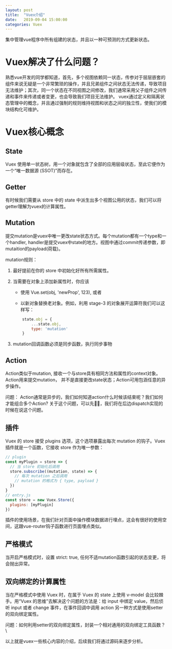 ```yaml
---
layout: post
title:  "Vuex介绍"
date:   2019-09-04 15:00:00
categories: Vuex
---
```


集中管理vue程序中所有组建的状态，并且以一种可预测的方式更新状态。

# Vuex解决了什么问题？

熟悉vue开发的同学都知道，首先，多个视图依赖同一状态，传参对于层层嵌套的组件来说无疑是一个非常繁琐的操作，并且兄弟组件之间状态无法传递，导致项目无法维护；其次，同一个状态在不同视图之间修改，我们通常采用父子组件之间传递和事件来传递或者变更，也会导致我们项目无法维护。
vuex通过定义和隔离状态管理中的概念，并且通过强制的规则维持视图和状态之间的独立性，使我们的模块结构化可维护。

# Vuex核心概念

## State

Vuex 使用单一状态树，用一个对象就包含了全部的应用层级状态，至此它便作为一个“唯一数据源 (SSOT)”而存在。

## Getter

有时候我们需要从 store 中的 state 中派生出多个视图公用的状态，我们可以将getter理解为vuex的计算属性。

## Mutation

提交mutation是vuex中唯一更改state状态方式。每个mutation都有一个type和一个handler, handler是提交vuex中state的地方。视图中通过commit传递参数，即mutaition的payload(荷载)。

mutation规则：
1. 最好提前在你的 store 中初始化好所有所需属性。

2. 当需要在对象上添加新属性时，你应该

    - 使用 Vue.set(obj, 'newProp', 123), 或者

    - 以新对象替换老对象。例如，利用 stage-3 的对象展开运算符我们可以这样写：
    ```js
        state.obj = {
            ...state.obj,
            type: 'mutation'
        }
    ```
3. mutation回调函数必须是同步函数，执行同步事物

## Action

Action类似于mutation, 接收一个与store具有相同方法和属性的context对象。
Action用来提交mutation， 并不是直接更改state状态；Action可用包涵任意的异步操作。

问题： Action通常是异步的，我们如何知道action什么时候该结束呢？我们如何才能组合多个Action?
关于这个问题，可以先🤔🤔，我们将在后边dispatch实现的时候在说这个问题。

## 插件

Vuex 的 store 接受 plugins 选项，这个选项暴露出每次 mutation 的钩子。Vuex 插件就是一个函数，它接收 store 作为唯一参数：
```js
// plugin
const myPlugin = store => {
  // 当 store 初始化后调用
  store.subscribe((mutation, state) => {
    // 每次 mutation 之后调用
    // mutation 的格式为 { type, payload }
  })
}
// entry.js
const store = new Vuex.Store({
  plugins: [myPlugin]
})

```

插件的使用场景，在我们针对页面中操作模块数据进行埋点，这会有很好的使用空间，这跟vue-router钩子函数进行页面埋点类似。

## 严格模式

当开启严格模式时，设置 strict: true, 任何不适mutation函数引起的状态变更，将会抛出异常。

## 双向绑定的计算属性

当在严格模式中使用 Vuex 时，在属于 Vuex 的 state 上使用 v-model 会比较棘手。用“Vuex 的思维”去解决这个问题的方法是：给 input 中绑定 value，然后侦听 input 或者 change 事件，在事件回调中调用 action
另一种方式是使用setter的双向绑定属性。

问题：如何利用setter的双向绑定属性，封装一个相对通用的双向绑定工具函数？\

以上就是vuex一些核心内容的介绍，后续我们将通过源码来逐步分析。

